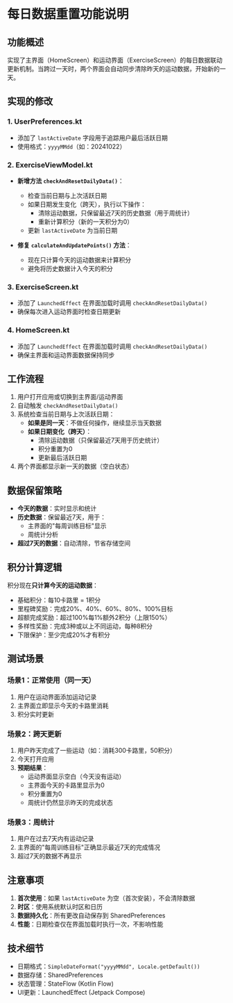 # 每日数据重置功能说明

## 功能概述
实现了主界面（HomeScreen）和运动界面（ExerciseScreen）的每日数据联动更新机制。当跨过一天时，两个界面会自动同步清除昨天的运动数据，开始新的一天。

## 实现的修改

### 1. UserPreferences.kt
- 添加了 `lastActiveDate` 字段用于追踪用户最后活跃日期
- 使用格式：`yyyyMMdd`（如：20241022）

### 2. ExerciseViewModel.kt
- **新增方法 `checkAndResetDailyData()`**：
  - 检查当前日期与上次活跃日期
  - 如果日期发生变化（跨天），执行以下操作：
    - 清除运动数据，只保留最近7天的历史数据（用于周统计）
    - 重新计算积分（新的一天积分为0）
  - 更新 `lastActiveDate` 为当前日期

- **修复 `calculateAndUpdatePoints()` 方法**：
  - 现在只计算今天的运动数据来计算积分
  - 避免将历史数据计入今天的积分

### 3. ExerciseScreen.kt
- 添加了 `LaunchedEffect` 在界面加载时调用 `checkAndResetDailyData()`
- 确保每次进入运动界面时检查日期更新

### 4. HomeScreen.kt
- 添加了 `LaunchedEffect` 在界面加载时调用 `checkAndResetDailyData()`
- 确保主界面和运动界面数据保持同步

## 工作流程

1. 用户打开应用或切换到主界面/运动界面
2. 自动触发 `checkAndResetDailyData()`
3. 系统检查当前日期与上次活跃日期：
   - **如果是同一天**：不做任何操作，继续显示当天数据
   - **如果日期变化（跨天）**：
     - 清除运动数据（只保留最近7天用于历史统计）
     - 积分重置为0
     - 更新最后活跃日期
4. 两个界面都显示新一天的数据（空白状态）

## 数据保留策略

- **今天的数据**：实时显示和统计
- **历史数据**：保留最近7天，用于：
  - 主界面的"每周训练目标"显示
  - 周统计分析
- **超过7天的数据**：自动清除，节省存储空间

## 积分计算逻辑

积分现在**只计算今天的运动数据**：
- 基础积分：每10卡路里 = 1积分
- 里程碑奖励：完成20%、40%、60%、80%、100%目标
- 超额完成奖励：超过100%每1%额外2积分（上限150%）
- 多样性奖励：完成3种或以上不同运动，每种8积分
- 下限保护：至少完成20%才有积分

## 测试场景

### 场景1：正常使用（同一天）
1. 用户在运动界面添加运动记录
2. 主界面立即显示今天的卡路里消耗
3. 积分实时更新

### 场景2：跨天更新
1. 用户昨天完成了一些运动（如：消耗300卡路里，50积分）
2. 今天打开应用
3. **预期结果**：
   - 运动界面显示空白（今天没有运动）
   - 主界面今天的卡路里显示为0
   - 积分重置为0
   - 周统计仍然显示昨天的完成状态

### 场景3：周统计
1. 用户在过去7天内有运动记录
2. 主界面的"每周训练目标"正确显示最近7天的完成情况
3. 超过7天的数据不再显示

## 注意事项

1. **首次使用**：如果 `lastActiveDate` 为空（首次安装），不会清除数据
2. **时区**：使用系统默认时区和日历
3. **数据持久化**：所有更改自动保存到 SharedPreferences
4. **性能**：日期检查仅在界面加载时执行一次，不影响性能

## 技术细节

- 日期格式：`SimpleDateFormat("yyyyMMdd", Locale.getDefault())`
- 数据存储：SharedPreferences
- 状态管理：StateFlow (Kotlin Flow)
- UI更新：LaunchedEffect (Jetpack Compose)

